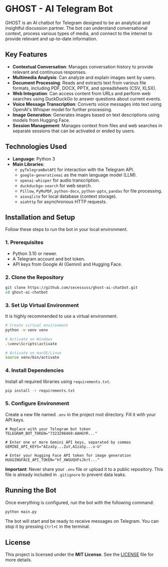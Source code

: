 # GHOST - AI Telegram Bot

GHOST is an AI chatbot for Telegram designed to be an analytical and insightful discussion partner. The bot can understand conversational context, process various types of media, and connect to the internet to provide relevant and up-to-date information.

## Key Features

- **Contextual Conversation**: Manages conversation history to provide relevant and continuous responses.
- **Multimedia Analysis**: Can analyze and explain images sent by users.
- **Document Processing**: Reads and extracts text from various file formats, including PDF, DOCX, PPTX, and spreadsheets (CSV, XLSX).
- **Web Integration**: Can access content from URLs and perform web searches using DuckDuckGo to answer questions about current events.
- **Voice Message Transcription**: Converts voice messages into text using OpenAI's Whisper model for further processing.
- **Image Generation**: Generates images based on text descriptions using models from Hugging Face.
- **Session Management**: Manages context from files and web searches in separate sessions that can be activated or ended by users.

## Technologies Used

- **Language**: Python 3
- **Main Libraries**:
  - `pyTelegramBotAPI` for interaction with the Telegram API.
  - `google-generativeai` as the main language model (LLM).
  - `openai-whisper` for audio transcription.
  - `duckduckgo-search` for web search.
  - `Pillow`, `PyMuPDF`, `python-docx`, `python-pptx`, `pandas` for file processing.
  - `aiosqlite` for local database (context storage).
  - `aiohttp` for asynchronous HTTP requests.

## Installation and Setup

Follow these steps to run the bot in your local environment.

### 1. Prerequisites

- Python 3.10 or newer.
- A Telegram account and bot token.
- API keys from Google AI (Gemini) and Hugging Face.

### 2. Clone the Repository

```bash
git clone https://github.com/secessuss/ghost-ai-chatbot.git
cd ghost-ai-chatbot
```

### 3. Set Up Virtual Environment

It is highly recommended to use a virtual environment.

```bash
# Create virtual environment
python -m venv venv

# Activate on Windows
.\venv\Scripts\activate

# Activate on macOS/Linux
source venv/bin/activate
```

### 4. Install Dependencies

Install all required libraries using `requirements.txt`.

```bash
pip install -r requirements.txt
```

### 5. Configure Environment

Create a new file named `.env` in the project root directory. Fill it with your API keys.

```env
# Replace with your Telegram bot token
TELEGRAM_BOT_TOKEN="7323298469:AAHGYR..."

# Enter one or more Gemini API keys, separated by commas
GEMINI_API_KEYS="AIzaSy...ZuY,AIzaSy...v-U"

# Enter your Hugging Face API token for image generation
HUGGINGFACE_API_TOKEN="hf_XWGUQXFsJkrt..."
```

**Important**: Never share your `.env` file or upload it to a public repository. This file is already included in `.gitignore` to prevent data leaks.

## Running the Bot

Once everything is configured, run the bot with the following command:

```bash
python main.py
```

The bot will start and be ready to receive messages on Telegram. You can stop it by pressing `Ctrl+C` in the terminal.

## License

This project is licensed under the **MIT License**. See the [LICENSE](./LICENSE) file for more details.
